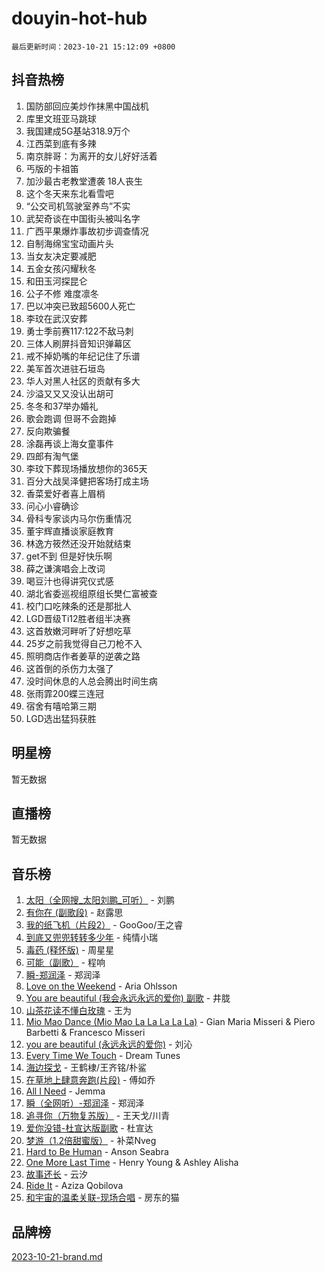 # douyin-hot-hub

`最后更新时间：2023-10-21 15:12:09 +0800`

## 抖音热榜

1. 国防部回应美炒作抹黑中国战机
1. 库里文班亚马跳球
1. 我国建成5G基站318.9万个
1. 江西菜到底有多辣
1. 南京胖哥：为离开的女儿好好活着
1. 丐版的卡祖笛
1. 加沙最古老教堂遭袭 18人丧生
1. 这个冬天来东北看雪吧
1. “公交司机驾驶室养鸟”不实
1. 武契奇谈在中国街头被叫名字
1. 广西平果爆炸事故初步调查情况
1. 自制海绵宝宝动画片头
1. 当女友决定要减肥
1. 五金女孩闪耀秋冬
1. 和田玉河探昆仑
1. 公子不修 难度凛冬
1. 巴以冲突已致超5600人死亡
1. 李玟在武汉安葬
1. 勇士季前赛117:122不敌马刺
1. 三体人刷屏抖音知识弹幕区
1. 戒不掉奶嘴的年纪记住了乐谱
1. 美军首次进驻石垣岛
1. 华人对黑人社区的贡献有多大
1. 沙溢又又又没认出胡可
1. 冬冬和37举办婚礼
1. 歌会跑调 但哥不会跑掉
1. 反向欺骗餐
1. 涂磊再谈上海女童事件
1. 四郎有淘气堡
1. 李玟下葬现场播放想你的365天
1. 百分大战吴泽健把客场打成主场
1. 香菜爱好者喜上眉梢
1. 问心小睿确诊
1. 骨科专家谈内马尔伤重情况
1. 董宇辉直播谈家庭教育
1. 林逸方筱然还没开始就结束
1. get不到 但是好快乐啊
1. 薛之谦演唱会上改词
1. 喝豆汁也得讲究仪式感
1. 湖北省委巡视组原组长樊仁富被查
1. 校门口吃辣条的还是那批人
1. LGD晋级Ti12胜者组半决赛
1. 这首敖嫩河畔听了好想吃草
1. 25岁之前我觉得自己刀枪不入
1. 照明商店作者姜草的逆袭之路
1. 这首倒的杀伤力太强了
1. 没时间休息的人总会腾出时间生病
1. 张雨霏200蝶三连冠
1. 宿舍有嘻哈第三期
1. LGD选出猛犸获胜

## 明星榜

暂无数据

## 直播榜

暂无数据

## 音乐榜

1. [太阳（全网搜_太阳刘鹏_可听）](https://sf3-cdn-tos.douyinstatic.com/obj/tos-cn-ve-2774/ogWbyIQnlBFImVbeDocRdCIYtBHlbJXgfZMvgz) - 刘鹏
1. [有你在 (副歌段)](https://sf3-cdn-tos.douyinstatic.com/obj/tos-cn-ve-2774/o8zImmNsI8B0yfAW5FKAB1oBhkMAlIrwsZEi1V) - 赵露思
1. [我的纸飞机（片段2）](https://sf6-cdn-tos.douyinstatic.com/obj/tos-cn-ve-2774/oM2ZrKcg2CD5AeRB2gkeXOFB1IxAGJdZPazYHf) - GooGoo/王之睿
1. [到底又兜兜转转多少年](https://sf6-cdn-tos.douyinstatic.com/obj/tos-cn-ve-2774/os1AQ0obZlDYZQByBsnEHx8h9OoIgCJgXeOfwt) - 纯情小瑞
1. [毒药 (释怀版)](https://sf3-cdn-tos.douyinstatic.com/obj/tos-cn-ve-2774/oYILMEAzspdZBIzy4frJNB8ZHPHWAhiwowd4Ad) - 周星星
1. [可能（副歌）](https://sf3-cdn-tos.douyinstatic.com/obj/tos-cn-ve-2774/cde1731888894259b333569393c2fb51) - 程响
1. [瞬-郑润泽](https://sf6-cdn-tos.douyinstatic.com/obj/tos-cn-ve-2774/oYXHIohzvbNAzBhHgyksWpRM4bfkDsBdBDAynw) - 郑润泽
1. [Love on the Weekend](https://sf6-cdn-tos.douyinstatic.com/obj/tos-cn-ve-2774/o4tVQen5ZtBZEMlD1CDIepBC2OigkU1KQkb1vd) - Aria Ohlsson
1. [You are beautiful (我会永远永远的爱你) 副歌](https://sf6-cdn-tos.douyinstatic.com/obj/tos-cn-ve-2774/o4NlnjbBAIAhg5wOCWzJoyMzkIqGxYsR7f3W4Q) - 井胧
1. [山茶花读不懂白玫瑰](https://sf3-cdn-tos.douyinstatic.com/obj/tos-cn-ve-2774/osfn8B7DktrRHEPJgPCfDbw7QDQEkwC16BxZg9) - 王为
1. [Mio Mao Dance (Mio Mao La La La La La)](https://sf6-cdn-tos.douyinstatic.com/obj/tos-cn-ve-2774/owhJZ1sWIABNvU3gOxlwztm0oAfMK58zHXT8GM) - Gian Maria Misseri & Piero Barbetti & Francesco Misseri
1. [you are beautiful (永远永远的爱你)](https://sf6-cdn-tos.douyinstatic.com/obj/tos-cn-ve-2774/7f5e088a940e42b487e76fd10d0ffcfd) - 刘沁
1. [Every Time We Touch](https://sf6-cdn-tos.douyinstatic.com/obj/tos-cn-ve-2774/ogN6lUKQeBBfEVhIOMikG1CcJjugxk1tztZyhP) - Dream Tunes
1. [海边探戈](https://sf3-cdn-tos.douyinstatic.com/obj/tos-cn-ve-2774/os9gE0VQCGqt6VQkZDyBBYvfSDY0QFe3vVmubn) - 王鹤棣/王齐铭/朴鲨
1. [在草地上肆意奔跑(片段)](https://sf6-cdn-tos.douyinstatic.com/obj/tos-cn-ve-2774/8831d494742f45dabdfa8adb8b817259) - 傅如乔
1. [All I Need](https://sf3-cdn-tos.douyinstatic.com/obj/tos-cn-ve-2774/e8b55ca1d1fa4f90a60c22b8ece170ac) - Jemma
1. [瞬（全网听）-郑润泽](https://sf6-cdn-tos.douyinstatic.com/obj/tos-cn-ve-2774/o4Vb9eJZClCZTnRQYy0BRSeHGrDtrkrQgIBvQt) - 郑润泽
1. [追寻你（万物复苏版）](https://sf6-cdn-tos.douyinstatic.com/obj/tos-cn-ve-2774/oYeAZJsbjIDit9APmBg8u6uDUQnHmoCf3gbo74) - 王天戈/川青
1. [爱你没错-杜宣达版副歌](https://sf6-cdn-tos.douyinstatic.com/obj/tos-cn-ve-2774/oUm8ctBZQfZQ4jUNWbseSYV0lZDsWn6LCODgCB) - 杜宣达
1. [梦游（1.2倍甜蜜版）](https://sf3-cdn-tos.douyinstatic.com/obj/tos-cn-ve-2774/o4gyAUm8hwufoEABmwVIiQtHsFuGzAEEWtNMzo) - 补菜Nveg
1. [Hard to Be Human](https://sf3-cdn-tos.douyinstatic.com/obj/tos-cn-ve-2774/oQItaej4rB1rBfnJUbKPlQOgDWvSUWRy814CZl) - Anson Seabra
1. [One More Last Time](https://sf6-cdn-tos.douyinstatic.com/obj/tos-cn-ve-2774/oAzTlo0LUAdCAIhjktsKWcLAEUKmZwGcOoB1fy) - Henry Young & Ashley Alisha
1. [故事还长](https://sf6-cdn-tos.douyinstatic.com/obj/tos-cn-ve-2774/30a26758c8594f0ab81ac675c33ee2c5) - 云汐
1. [Ride It](https://sf6-cdn-tos.douyinstatic.com/obj/tos-cn-ve-2774/oMZDIYec6eQynQyWBQnCM11DZzkgnBPtBpD4bi) - Aziza Qobilova
1. [和宇宙的温柔关联-现场合唱](https://sf3-cdn-tos.douyinstatic.com/obj/tos-cn-ve-2774/o0hONGDYQBgk0e5bqDeQOonVmncA6tC2nBwZLT) - 房东的猫

## 品牌榜

[2023-10-21-brand.md](2023-10-21-brand.md)
